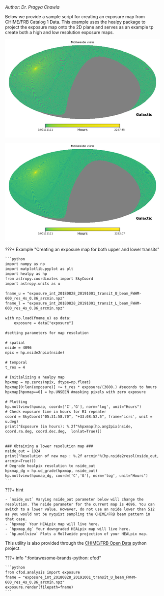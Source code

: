 *Author: Dr. Pragya Chawla*


Below we provide a sample script for creating an exposure map from CHIME/FRB Catalog 1 Data. This example uses the healpy package to project the exposure map onto the 2D plane and serves as an example tp create both a high and low resolution exposure maps.

![high res image](static/exposure/hires.png)

![low res image](static/exposure/lowerres.png)

???+ Example "Creating an exposure map for both upper and lower transits"

    ```python
    import numpy as np
    import matplotlib.pyplot as plt
    import healpy as hp
    from astropy.coordinates import SkyCoord
    import astropy.units as u

    fname_u = "exposure_int_20180828_20191001_transit_U_beam_FWHM-600_res_4s_0.86_arcmin.npz"
    fname_l = "exposure_int_20180828_20191001_transit_L_beam_FWHM-600_res_4s_0.86_arcmin.npz"
    
    with np.load(fname_u) as data:
        exposure = data["exposure"]
    
    #setting parameters for map resolution 

    # spatial
    nside = 4096
    npix = hp.nside2npix(nside)

    # temporal
    t_res = 4 
    
    # Initializing a healpy map
    hpxmap = np.zeros(npix, dtype=np.float) 
    hpxmap[0:len(exposure)] += t_res * exposure/(3600.) #seconds to hours
    hpxmap[hpxmap==0] = hp.UNSEEN #masking pixels with zero exposure
    
    # Plotting
    hp.mollview(hpxmap, coord=['C','G'], norm='log', unit="Hours")
    # Check exposure time in hours for R1 repeater
    coord = SkyCoord("05:31:58.70", "+33:08:52.5", frame='icrs', unit = u.deg)
    print("Exposure (in hours): %.2f"%hpxmap[hp.ang2pix(nside, coord.ra.deg, coord.dec.deg,  lonlat=True)])


    ### Obtaining a lower resolution map ###
    nside_out = 1024 
    print("Resolution of new map : %.2f arcmin"%(hp.nside2resol(nside_out, arcmin=True)))
    # Degrade healpix resolution to nside_out
    hpxmap_dg = hp.ud_grade(hpxmap, nside_out) 
    hp.mollview(hpxmap_dg, coord=['C','G'], norm='log', unit="Hours")
    ```

???+ hint

    - `nside_out` Varying nside_out parameter below will change the resolution. The nside parameter for the current map is 4096. You can switch to a lower value. However, do not use an nside lower than 512 as you would not be nyquist sampling the CHIME/FRB beam pattern in that case.
    - `hpxmap` Your HEALpix map will live here.
    - `hpxmap_dg` Your downgraded HEALpix map will live here.
    - `hp.mollview` Plots a Mollweide projection of your HEALpix map.

This utility is also provided through the [CHIME/FRB Open Data](https://github.com/chime-frb-open-data/chime-frb-open-data) python project.

???+ info ":fontawesome-brands-python: cfod"

    ```python
    from cfod.analysis import exposure
    fname = "exposure_int_20180828_20191001_transit_U_beam_FWHM-600_res_4s_0.86_arcmin.npz"
    exposure.render(filepath=fname)
    ```
